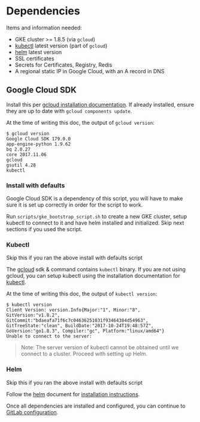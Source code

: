 # Dependencies

Items and information needed:
- GKE cluster >= 1.8.5 (via `gcloud`)
- [kubectl][] latest version (part of `gcloud`)
- [helm][] latest version
- SSL certificates
- Secrets for Certificates, Registry, Redis
- A regional static IP in Google Cloud, with an A record in DNS

## Google Cloud SDK

Install this per [gcloud installation documentation][gcloud].
If already installed, ensure they are up to date with `gcloud components update`.

At the time of writing this doc, the output of `gcloud version`:

```
$ gcloud version
Google Cloud SDK 179.0.0
app-engine-python 1.9.62
bq 2.0.27
core 2017.11.06
gcloud
gsutil 4.28
kubectl
```

### Install with defaults

Google Cloud SDK is a dependency of this script, you will have to make sure it is set up correctly in order for the script to work.

Run `scripts/gke_bootstrap_script.sh` to create a new GKE cluster, setup kubectl to connect to it and have helm installed and initialized. Skip next sections if you used the script.

### Kubectl

Skip this if you ran the above install with defaults script

The [gcloud][] sdk & command contains `kubectl` binary. If you are not using gcloud,
you can setup kubectl using the installation documentation for [kubectl][].

At the time of writing this doc, the output of `kubectl version`:

```
$ kubectl version
Client Version: version.Info{Major:"1", Minor:"8", GitVersion:"v1.8.2", GitCommit:"bdaeafa71f6c7c04636251031f93464384d54963", GitTreeState:"clean", BuildDate:"2017-10-24T19:48:57Z", GoVersion:"go1.8.3", Compiler:"gc", Platform:"linux/amd64"}
Unable to connect to the server:
```

> Note: The server version of kubectl cannot be obtained until we connect to a
cluster. Proceed with setting up Helm.

### Helm

Skip this if you ran the above install with defaults script

Follow the [helm][] document for [installation instructions](https://github.com/kubernetes/helm#install).

Once all dependencies are installed and configured, you can continue to
[GitLab configuration](configuration.md).

[gcloud]: https://cloud.google.com/sdk/gcloud/
[kubectl]: https://kubernetes.io/docs/tasks/tools/install-kubectl/
[helm]: ../helm/README.md

